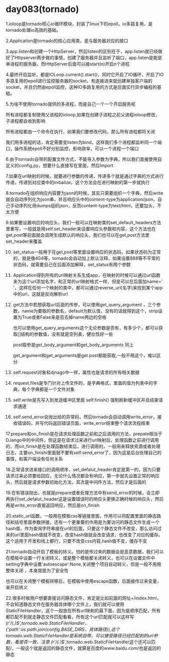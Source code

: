 # day083(tornado)

 

1.ioloop是tornado核心io循环模块，封装了linux下的epoll，io多路复用，是tornado处理io高效的基础。

2.Application是tornado的核心应用类，是与服务器对应的接口

3.app.listen和创建一个HttpServer，然后listen的区别在于，app.listen就已经做好了Httpserver两步做的事情，创建了服务器并且监听了端口，app.listen是能是单进程的服务器，而HttpServer后面可以接start(n)开启n个进程

4.最终开启监听，都是IOLoop.current().start()，同时它开启了IO循环，开启了IO多路复用的epoll进行监控服务器的socket，有连接进来就创建单独客户端的socket，并且仍然由epoll监控，这种IO多路复用的方式是后面实行异步编程的基础。

5.为啥不使用tornado提供的多进程，而是自己一个一个开启服务呢

 所有进程都复制使用父进程的ioloop,如果在创建子进程之前父进程ioloop修改，子进程都会收到影响

所有进程都由一个命令在执行，如果我们要修改代码，那么所有进程都将关闭

我们用多进程的话，肯定需要变listen为bind，这样我们多个进程都监听同一个端口，操作系统epoll不好分别监控，影响效率，可以一个进程一个端口

6.由于tornado自带的配置文件方式，不能导入参数为字典，所以我们直接使用自定义的config,py，想要什么直接写在里面，然后Import

7.如果在url映射的时候，就要进行参数的传递，传递多个就是通过字典的方式进行传递，传递到对应类中的initialize，这个方法会在进行映射的第一步就执行

8.tornado在组织响应内容要为json的时候，其实只需要组织一个字典，然后write就会自动序列化为json串，并且响应头中的content-type为application/json，自己手动序列化用dumps组织json，反而content-type为text/html，还要加头，不太方便

9.如果要设置响应的响应头，我们一般可以在映射类的set_default_headers方法里重写，一般就是用self.set_header来设置响应头参数和内容，这个方法也在get,post等前面就会调用生成默认的响应头，我们也可以在get,post方法里set_header来覆盖

10. set_status一般用于在get,post等里面设置响应的状态码，如果状态码为正常的，就是像404等，tornado会自动加上默认注释，如果设置888等不平常的状态码，就需要自己在后面添加解释，set_status有两个参数

11. Application得到所有的url映射关系生成app，在映射的时候可以通过url函数来为这个url添加名字，和正常的url映射格式一样，但是可以在后面加name=' '，这样在任何一个映射的类中，都可以通过reverse_url(名字)来找到某个app中的url，这就是反向解析url

12. get方法中若想获取url后面的传参，可以使用get_query_argument ，三个参数，name为要取的参数名，default为默认值，没有的话就得到这个，strip设置为True或者False来是否去掉name两边的空格

    也可以使用get_query_arguments这个无论参数是否有，有多少个，都可以获取[]结构的参数值，没有就是空列表，健壮性好一些

    post取参是get_body_argument和get_body_arguments 同上

    get_argument和get_arguments是get post都能获取,一般不用这个，难以区分

13. self.request对象和djnago中一样，属性也是请求的所有相关数据

14. request.files是专门针对上传文件的，是字典格式，里面的值为列表中的字典，每个字典都是一个文件对象

15. self.write是先写入到发送缓冲区里面 self.finish() 强制刷新缓冲区并且结束请求通道

16. self.send_error会抛出给的异常码，然后tornado会自动调用write_error，接收错误码，并写代码返回错误页面，write_error结束整个请求流程结束

 17.prepare和on_finish是在请求处理函数之前和之后调用的方法，prepate相当于DJango中的中间件，但这是在请求过来进行url映射后，处理函数之前进行调用的，而on_finish是在处理函数结束后，进行调用的，一般用来释放资源或者处理日志，主要on_finishi里面就不要有self.send_error了，因为这是后台处理自己的事情，和客户端没有任何关系

18.正常请求进来接口的调用顺序，set_defalut_header肯定是第一的，因为只要请求过来必须要给回应，无论什么情况都会有响应，第一步就先设置正常的响应头，然后就是请求参数初始化方法，其次是中间件方法，然后才是后面的

19.在有错误抛出，也就是prepare或者处理方法中有send_error的时候，会立即再执行set_defalut_header这是设置错误时的响应头更换正确时候的响应头，然后再是write_error直接返回响应，然后是on_finish

20.static_url函数，一般用在模板css等链接里面，作用可以将配置里面的静态路径和括号里面参数拼接，还有一个更重要的作用是为要访问的静态文件生成一个hash值，作为查询字符串接在url的后面，只要这个静态文件不改变，那么访问过来的url里面hash值就不改变，改变hash值就会改变请求，也改变了对应的缓存。这个适用于开发和线上都行，只要不改变css内容,hash值不变，缓存不变

21.tornado自动开启了模板的转义。怕的是传过来的数据会是恶意数据，我们可以在模板中设置一行关闭转义，或是整个模板都关闭转义，也可以在设置文件中setting字典中设置'autoescape':None,关闭整个项目自动转义，但是一般不用用整体关闭 ，本身就是为了安全性

也可以在关闭整个模板转移后，在模板中使用escape函数，后面接传过来变量，来开启转义

22.很多时候用户想要直接访问静态文件，肯定是比如前面的网址+/index.html，不会知道静态文件在服务器具体哪个文件上，我们就可以使用StaticFileHandler，这个一般放在所有url映射的最下面，因为是顺序匹配，所有都匹配不到就走静态文件匹配看看，所有这个url匹配就可以这样写(r'/(.*)$',tornado.web.StaticFileHandler，{'path':os.path.join(config.BASE_DIRS，具体路径)),这个tornado.web.StaticFileHandler是系统自带，可以接受路径已经匹配到的url参数，看是否一致，注意 (r'/(.*)$',tornado.web.StaticFileHandler这个还可以匹配/，一般这个就是返回的静态文件，就算是百度的www.baidu.com/也是返回的静态



